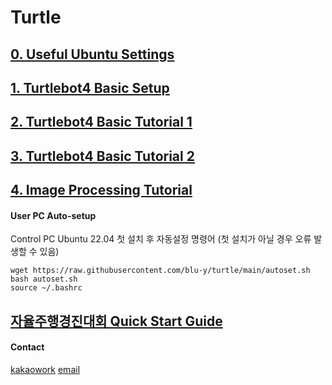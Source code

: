 # Turtle
## [0. Useful Ubuntu Settings](https://blu-y.github.io/turtle/guide/ubuntu_setup)
## [1. Turtlebot4 Basic Setup](https://blu-y.github.io/turtle/guide/basic_setup)
## [2. Turtlebot4 Basic Tutorial 1](https://blu-y.github.io/turtle/guide/basic_tutorial_1)
## [3. Turtlebot4 Basic Tutorial 2](https://blu-y.github.io/turtle/guide/basic_tutorial_2)
## [4. Image Processing Tutorial](https://blu-y.github.io/turtle/guide/ip_tutorial)

#### User PC Auto-setup
Control PC Ubuntu 22.04 첫 설치 후 자동설정 명령어 (첫 설치가 아닐 경우 오류 발생할 수 있음)
```
wget https://raw.githubusercontent.com/blu-y/turtle/main/autoset.sh
bash autoset.sh
source ~/.bashrc
```
## [자율주행경진대회 Quick Start Guide](https://blu-y.github.io/turtle/guide/adc)
#### Contact
[kakaowork](https://kakaowork.com/fl/EN3VXjFzlB64yf1)
[email](mailto:a_o@kau.kr)
